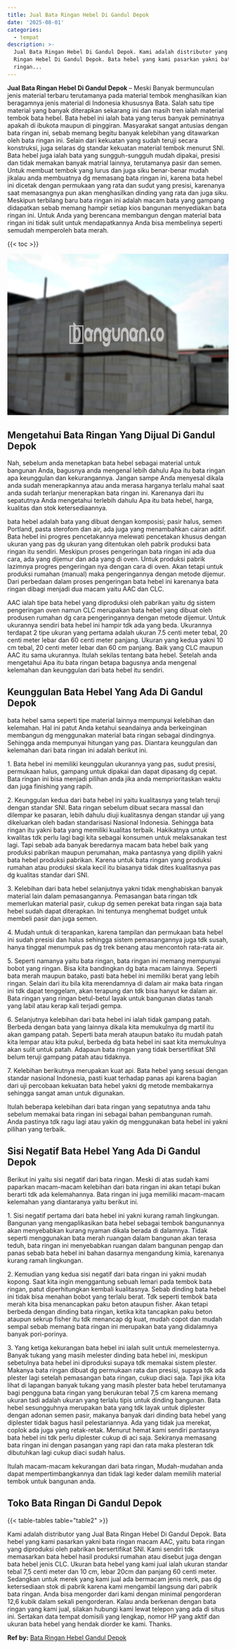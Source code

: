 ```yaml
---
title: Jual Bata Ringan Hebel Di Gandul Depok
date: '2025-08-01'
categories:
  - tempat
description: >-
  Jual Bata Ringan Hebel Di Gandul Depok. Kami adalah distributor yang Jual Bata
  Ringan Hebel Di Gandul Depok. Bata hebel yang kami pasarkan yakni bata
  ringan...
---
```


**Jual Bata Ringan Hebel Di Gandul Depok** – Meski Banyak bermunculan jenis material terbaru terutamanya pada material tembok menghasilkan kian beragamnya jenis material di Indonesia khususnya Bata. Salah satu tipe material yang banyak diterapkan sekarang ini dan masih tren ialah material tembok bata hebel. Bata hebel ini ialah bata yang terus banyak peminatnya apakah di ibukota maupun di pinggiran. Masyarakat sangat antusias dengan bata ringan ini, sebab memang begitu banyak kelebihan yang ditawarkan oleh bata ringan ini. Selain dari kekuatan yang sudah teruji secara konstruksi, juga selaras dg standar kekuatan material tembok menurut SNI. Bata hebel juga ialah bata yang sungguh-sungguh mudah dipakai, presisi dan tidak memakan banyak matrial lainnya, terutamanya pasir dan semen. Untuk membuat tembok yang lurus dan juga siku benar-benar mudah jikalau anda membuatnya dg memasang bata ringan ini, karena bata hebel ini dicetak dengan permukaan yang rata dan sudut yang presisi, karenanya saat memasangnya pun akan menghasilkan dinding yang rata dan juga siku. Meskipun terbilang baru bata ringan ini adalah macam bata yang gampang didapatkan sebab memang hampir setiap kios bangunan menyediakan bata ringan ini. Untuk Anda yang berencana membangun dengan material bata ringan ini tidak sulit untuk mendapatkannya Anda bisa membelinya seperti semudah memperoleh bata merah.

{{< toc >}}

![Jual Bata Ringan Hebel Di Gandul Depok](/images/jual-hebel-murah-36.png)

## Mengetahui Bata Ringan Yang Dijual Di Gandul Depok

Nah, sebelum anda menetapkan bata hebel sebagai material untuk bangunan Anda, bagusnya anda mengenal lebih dahulu Apa itu bata ringan apa keunggulan dan kekurangannya. Jangan sampe Anda menyesal dikala anda sudah menerapkannya atau anda merasa harganya terlalu mahal saat anda sudah terlanjur menerapkan bata ringan ini. Karenanya dari itu sepatutnya Anda mengetahui terlebih dahulu Apa itu bata hebel, harga, kualitas dan stok ketersediaannya.

bata hebel adalah bata yang dibuat dengan komposisi; pasir halus, semen Portland, pasta sterofom dan air, ada juga yang menambahkan cairan aditif. Bata hebel ini progres pencetakannya melewati pencetakan khusus dengan ukuran yang pas dg ukuran yang ditentukan oleh pabrik produksi bata ringan itu sendiri. Meskipun proses pengeringan bata ringan ini ada dua cara, ada yang dijemur dan ada yang di oven. Untuk produksi pabrik lazimnya progres pengeringan nya dengan cara di oven. Akan tetapi untuk produksi rumahan (manual) maka pengeringannya dengan metode dijemur. Dari perbedaan dalam proses pengeringan bata hebel ini karenanya bata ringan dibagi menjadi dua macam yaitu AAC dan CLC.

AAC ialah tipe bata hebel yang diproduksi oleh pabrikan yaitu dg sistem pengeringan oven namun CLC merupakan bata hebel yang dibuat oleh produsen rumahan dg cara pengeringannya dengan metode dijemur. Untuk ukurannya sendiri bata hebel ini hampir tdk ada yang beda. Ukurannya terdapat 2 tipe ukuran yang pertama adalah ukuran 7.5 centi meter tebal, 20 centi meter lebar dan 60 centi meter panjang. Ukuran yang kedua yakni 10 cm tebal, 20 centi meter lebar dan 60 cm panjang. Baik yang CLC maupun AAC itu sama ukurannya. Itulah sekilas tentang bata hebel. Setelah anda mengetahui Apa itu bata ringan betapa bagusnya anda mengenal kelemahan dan keunggulan dari bata hebel itu sendiri.

## Keunggulan Bata Hebel Yang Ada Di Gandul Depok

bata hebel sama seperti tipe material lainnya mempunyai kelebihan dan kelemahan. Hal ini patut Anda ketahui seandainya anda berkeinginan membangun dg menggunakan material bata ringan sebagai dindingnya. Sehingga anda mempunyai hitungan yang pas. Diantara keunggulan dan kelemahan dari bata ringan ini adalah berikut ini.

1\. Bata hebel ini memiliki keunggulan ukurannya yang pas, sudut presisi, permukaan halus, gampang untuk dipakai dan dapat dipasang dg cepat. Bata ringan ini bisa menjadi pilihan anda jika anda memprioritaskan waktu dan juga finishing yang rapih.

2\. Keunggulan kedua dari bata hebel ini yaitu kualitasnya yang telah teruji dengan standar SNI. Bata ringan sebelum dibuat secara massal dan dilempar ke pasaran, lebih dahulu diuji kualitasnya dengan standar uji yang dikeluarkan oleh badan standarisasi Nasional Indonesia. Sehingga bata ringan itu yakni bata yang memiliki kualitas terbaik. Hakikatnya untuk kwalitas tdk perlu lagi bagi kita sebagai konsumen untuk melaksanakan test lagi. Tapi sebab ada banyak beredarnya macam bata hebel baik yang produksi pabrikan maupun perumahan, maka pantasnya yang dipilih yakni bata hebel produksi pabrikan. Karena untuk bata ringan yang produksi rumahan atau produksi skala kecil itu biasanya tidak dites kualitasnya pas dg kualitas standar dari SNI.

3\. Kelebihan dari bata hebel selanjutnya yakni tidak menghabiskan banyak material lain dalam pemasangannya. Pemasangan bata ringan tdk memerlukan material pasir, cukup dg semen perekat bata ringan saja bata hebel sudah dapat diterapkan. Ini tentunya menghemat budget untuk membeli pasir dan juga semen.

4\. Mudah untuk di terapankan, karena tampilan dan permukaan bata hebel ini sudah presisi dan halus sehingga sistem pemasangannya juga tdk susah, hanya tinggal menumpuk pas dg trek benang atau mencontoh rata-rata air.

5\. Seperti namanya yaitu bata ringan, bata ringan ini memang mempunyai bobot yang ringan. Bisa kita bandingkan dg bata macam lainnya. Seperti bata merah maupun batako, pasti bata hebel ini memiliki berat yang lebih ringan. Selain dari itu bila kita merendamnya di dalam air maka bata ringan ini tdk dapat tenggelam, akan terapung dan tdk bisa hanyut ke dalam air. Bata ringan yang ringan betul-betul layak untuk bangunan diatas tanah yang labil atau kerap kali terjadi gempa.

6\. Selanjutnya kelebihan dari bata hebel ini ialah tidak gampang patah. Berbeda dengan bata yang lainnya dikala kita memukulnya dg martil itu akan gampang patah. Seperti bata merah ataupun batako itu mudah patah kita lempar atau kita pukul, berbeda dg bata hebel ini saat kita memukulnya akan sulit untuk patah. Adapaun bata ringan yang tidak bersertifikat SNI belum teruji gampang patah atau tidaknya.

7\. Kelebihan berikutnya merupakan kuat api. Bata hebel yang sesuai dengan standar nasional Indonesia, pasti kuat terhadap panas api karena bagian dari uji percobaan kekuatan bata hebel yakni dg metode membakarnya sehingga sangat aman untuk digunakan.

Itulah beberapa kelebihan dari bata ringan yang sepatutnya anda tahu sebelum memakai bata ringan ini sebagai bahan pembangunan rumah. Anda pastinya tdk ragu lagi atau yakin dg menggunakan bata hebel ini yakni pilihan yang terbaik.

## Sisi Negatif Bata Hebel Yang Ada Di Gandul Depok

Berikut ini yaitu sisi negatif dari bata ringan. Meski di atas sudah kami paparkan macam-macam kelebihan dari bata ringan ini akan tetapi bukan berarti tdk ada kelemahannya. Bata ringan ini juga memiliki macam-macam kelemahan yang diantaranya yaitu berikut ini.

1\. Sisi negatif pertama dari bata hebel ini yakni kurang ramah lingkungan. Bangunan yang mengaplikasikan bata hebel sebagai tembok bangunannya akan menyebabkan kurang nyaman dikala berada di dalamnya. Tidak seperti menggunakan bata merah ruangan dalam bangunan akan terasa teduh, bata ringan ini menyebabkan ruangan dalam bangunan pengap dan panas sebab bata hebel ini bahan dasarnya mengandung kimia, karenanya kurang ramah lingkungan.

2\. Kemudian yang kedua sisi negatif dari bata ringan ini yakni mudah kopong. Saat kita ingin menggantung sebuah lemari pada tembok bata ringan, patut diperhitungkan kembali kualitasnya. Sebab dinding bata hebel ini tidak bisa menahan bobot yang terlalu berat. Tdk seperti tembok bata merah kita bisa menancapkan paku beton ataupun fisher. Akan tetapi berbeda dengan dinding bata ringan, ketika kita tancapkan paku beton ataupun sekrup fisher itu tdk menancap dg kuat, mudah copot dan mudah sempal sebab memang bata ringan ini merupakan bata yang didalamnya banyak pori-porinya.

3\. Yang ketiga kekurangan bata hebel ini ialah sulit untuk memelesternya. Banyak tukang yang masih melester dinding bata hebel ini, meskipun sebetulnya bata hebel ini diproduksi supaya tdk memakai sistem plester. Makanya bata ringan dibuat dg permukaan rata dan presisi, supaya tdk ada plester lagi setelah pemasangan bata ringan, cukup diaci saja. Tapi jika kita lihat di lapangan banyak tukang yang masih plester bata hebel terutamanya bagi pengguna bata ringan yang berukuran tebal 7,5 cm karena memang ukuran tadi adalah ukuran yang terlalu tipis untuk dinding bangunan. Bata hebel sesungguhnya merupakan bata yang tdk layak untuk diplester dengan adonan semen pasir, makanya banyak dari dinding bata hebel yang diplester tidak bagus hasil pelestariannya. Ada yang tidak jua merekat, coplok ada juga yang retak-retak. Menurut hemat kami sendiri pantasnya bata hebel ini tdk perlu diplester cukup di aci saja. Sekiranya memasang bata ringan ini dengan pasangan yang rapi dan rata maka plesteran tdk dibutuhkan lagi cukup diaci sudah halus.

Itulah macam-macam kekurangan dari bata ringan, Mudah-mudahan anda dapat mempertimbangkannya dan tidak lagi keder dalam memilih material tembok untuk bangunan anda.

## Toko Bata Ringan Di Gandul Depok

{{< table-tables table="table2" >}}

Kami adalah distributor yang Jual Bata Ringan Hebel Di Gandul Depok. Bata hebel yang kami pasarkan yakni bata ringan macam AAC, yaitu bata ringan yang diproduksi oleh pabrikan bersertifikat SNI. Kami sendiri tdk memasarkan bata hebel hasil produksi rumahan atau disebut juga dengan bata hebel jenis CLC. Ukuran bata hebel yang kami jual ialah ukuran standar tebal 7,5 centi meter dan 10 cm, lebar 20cm dan panjang 60 centi meter. Sedangkan untuk merek yang kami jual ada bermacam jenis merk, pas dg ketersediaan stok di pabrik karena kami mengambil langsung dari pabrik bata ringan. Anda bisa mengorder dari kami dengan minimal pengorderan 12,6 kubik dalam sekali pengorderan. Kalau anda berkenan dengan bata ringan yang kami jual, silakan hubungi kami lewat telepon yang ada di situs ini. Sertakan data tempat domisili yang lengkap, nomor HP yang aktif dan ukuran bata hebel yang hendak diorder ke kami. Thanks.

**Ref by:** [Bata Ringan Hebel Gandul Depok](https://id.wikipedia.org/wiki/Bata)
